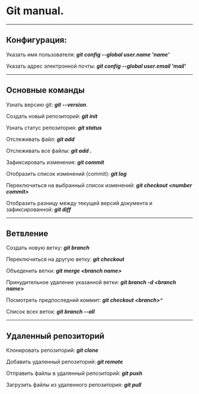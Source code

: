 # Git manual.
----
## Конфигурация:

Указать имя пользователя: ***git config --global user.name 'name'***

Указать адрес электронной почты: ***git config --global user.email 'mail'***

----

## Основные команды

Узнать версию git: ***git --version***.

Создать новый репозиторий: ***git init***

Узнать статус репозитория: ***git status***

Отслеживать файл: ***git add***

Отслеживать все файлы: ***git add .***

Зафиксировать изменения: ***git commit***

Отобразить список изменений (commit): ***git log***

Переключиться на выбранный список изменений: ***git checkout \<number commit\>***

Отобразить разницу между текущей версий документа и зафиксированной: ***git diff***

----

## Ветвление

Создать новую ветку: ***git branch***

Переключиться на другую ветку: ***git checkout***

Объеденить ветки: ***git merge \<branch name\>***

Принудительное удаление указанной ветки:  ***git branch -d \<branch name\>***

Посмотреть предпоследний коммит: ***git checkout \<branch\>^</branch>***

Список всех веток: ***git branch --all***

----

## Удаленный репозиторий

Клонировать репозиторий: ***git clone***

Добавить удаленный репозиторий: ***git remote***

Отправить файлы в удаленный репозиторий: ***git push***

Загрузить файлы из удаленного репозитория: ***git pull***